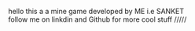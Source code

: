 hello this a a mine game developed by ME i.e SANKET 
<br/>
follow me on linkdin and Github for more cool stuff /////